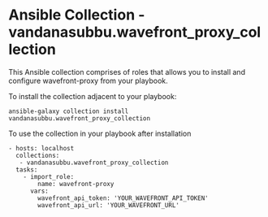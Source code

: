 # Ansible Collection - vandanasubbu.wavefront_proxy_collection

This Ansible collection comprises of roles that allows you to install and configure wavefront-proxy from your playbook.

To install the collection adjacent to your playbook:

```
ansible-galaxy collection install vandanasubbu.wavefront_proxy_collection
```

To use the collection in your playbook after installation

```
- hosts: localhost
  collections:
   - vandanasubbu.wavefront_proxy_collection
  tasks:
    - import_role:
        name: wavefront-proxy
      vars:
        wavefront_api_token: 'YOUR_WAVEFRONT_API_TOKEN'
        wavefront_api_url: 'YOUR_WAVEFRONT_URL'
```